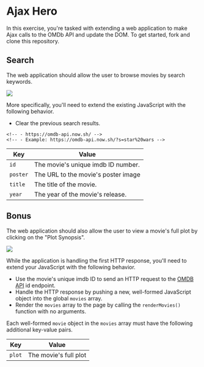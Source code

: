 # Ajax Hero

In this exercise, you're tasked with extending a web application to make Ajax calls to the OMDb API and update the DOM. To get started, fork and clone this repository.

## Search

The web application should allow the user to browse movies by search keywords.

![](screenshots/search.gif)

More specifically, you'll need to extend the existing JavaScript with the following behavior.

<!-- - Listen for submissions on the search form. Remember to prevent the default action. -->
<!-- - Validate the user input is not blank. -->
- Clear the previous search results.
<!-- - Send an HTTP request to the [OMDB API](http://omdbapi.com/) search endpoint. -->
  <!-- - The API requires a key so you will need to send requests to this url instead: -->
    <!-- - https://omdb-api.now.sh/ -->
    <!-- - Example: https://omdb-api.now.sh/?s=star%20wars -->
<!-- - Handle the HTTP response by pushing a new, well-formed `movie` object into the global `movies` array. -->
<!-- - Render the `movies` array to the page by calling the `renderMovies()` function with no arguments. -->

<!-- Each well-formed `movie` object in the `movies` array must have the following key-value pairs. -->

| Key      | Value                               |
|----------|-------------------------------------|
| `id`     | The movie's unique imdb ID number.  |
| `poster` | The URL to the movie's poster image |
| `title`  | The title of the movie.             |
| `year`   | The year of the movie's release.    |

## Bonus

The web application should also allow the user to view a movie's full plot by clicking on the "Plot Synopsis".

![](screenshots/plot.gif)

While the application is handling the first HTTP response, you'll need to extend your JavaScript with the following behavior.

- Use the movie's unique imdb ID to send an HTTP request to the [OMDB API](http://omdbapi.com/) id endpoint.
- Handle the HTTP response by pushing a new, well-formed JavaScript object into the global `movies` array.
- Render the `movies` array to the page by calling the `renderMovies()` function with no arguments.

Each well-formed `movie` object in the `movies` array must have the following additional key-value pairs.

| Key    | Value                 |
|--------|-----------------------|
| `plot` | The movie's full plot |
